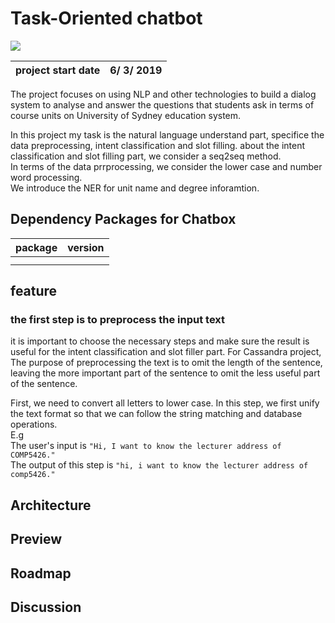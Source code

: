 # Task-Oriented chatbot
<img src="https://cdn.technologyadvice.com/wp-content/uploads/2018/02/friendly-chatbot-700x408.jpg">

|project start date|6/ 3/ 2019|
|:---:|:---:|

The project focuses on using NLP and other technologies to build a dialog system to analyse and answer the questions that students ask in terms of course units on University of Sydney education system.  

In this project my task is the natural language understand part, specifice the data preprocessing, intent classification and slot filling. about the intent classification and slot filling part, we consider a seq2seq method.   
In terms of the data prrprocessing, we consider the lower case and number word processing.  
We introduce the NER for unit name and degree inforamtion.

## Dependency Packages for Chatbox
|package|version|
|:---:|:---:|
|||
|||

## feature

### the first step is to preprocess the input text

it is important to choose the necessary steps and make sure the result is useful for the
intent classification and slot filler part. For Cassandra project, The purpose of
preprocessing the text is to omit the length of the sentence, leaving the more
important part of the sentence to omit the less useful part of the sentence.

First, we need to convert all letters to lower case. In this step, we first unify the
text format so that we can follow the string matching and database operations.  
E.g  
The user's input is `"Hi, I want to know the lecturer address of COMP5426."`  
The output of this step is `"hi, i want to know the lecturer address of comp5426."`



## Architecture

## Preview

## Roadmap

## Discussion

